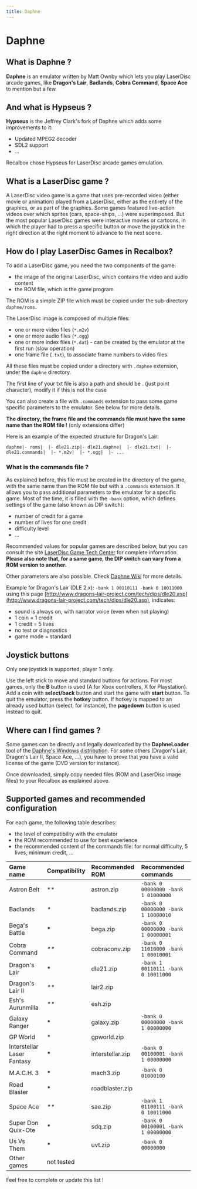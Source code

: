 ```yaml
---
title: Daphne
---
```


# Daphne

## What is Daphne ? <a id="what-is-daphne"></a>

**Daphne** is an emulator written by Matt Ownby which lets you play LaserDisc arcade games, like **Dragon's Lair**, **Badlands**, **Cobra Command**, **Space Ace** to mention but a few.

## And what is Hypseus ? <a id="and-what-is-hypseus"></a>

**Hypseus** is the Jeffrey Clark's fork of Daphne which adds some improvements to it:

* Updated MPEG2 decoder
* SDL2 support
* ...

Recalbox chose Hypseus for LaserDisc arcade games emulation.

## What is a LaserDisc game ? <a id="what-is-a-laserdisc-game"></a>

A LaserDisc video game is a game that uses pre-recorded video \(either movie or animation\) played from a LaserDisc, either as the entirety of the graphics, or as part of the graphics. Some games featured live-action videos over which sprites \(cars, space-ships, ...\) were superimposed. But the most popular LaserDisc games were interactive movies or cartoons, in which the player had to press a specific button or move the joystick in the right direction at the right moment to advance to the next scene.

## How do I play LaserDisc Games in Recalbox? <a id="how-do-i-play-laserdisc-games-in-recalbox"></a>

To add a LaserDisc game, you need the two components of the game:

* the image of the original LaserDisc, which contains the video and audio content
* the ROM file, which is the game program

The ROM is a simple ZIP file which must be copied under the sub-directory `daphne/roms`.

The LaserDisc image is composed of multiple files:

* one or more video files \(`*.m2v`\)
* one or more audio files \(`*.ogg`\)
* one or more index files \(`*.dat`\) - can be created by the emulator at the first run \(slow operation\)
* one frame file \(`.txt`\), to associate frame numbers to video files

All these files must be copied under a directory with `.daphne` extension, under the `daphne` directory.

The first line of your txt file is also a path and should be . \(just point character\), modify it if this is not the case

You can also create a file with `.commands` extension to pass some game specific parameters to the emulator. See below for more details.

**The directory, the frame file and the commands file must have the same name than the ROM file !** \(only extensions differ\)

Here is an example of the expected structure for Dragon's Lair:

```text
daphne|- roms|  |- dle21.zip|- dle21.daphne|  |- dle21.txt|  |- dle21.commands|  |- *.m2v|  |- *.ogg|  |- ...
```

### What is the commands file ? <a id="what-is-the-commands-file"></a>

As explained before, this file must be created in the directory of the game, with the same name than the ROM file but with a `.commands` extension. It allows you to pass additional parameters to the emulator for a specific game. Most of the time, it is filled with the `-bank` option, which defines settings of the game \(also known as DIP switch\):

* number of credit for a game
* number of lives for one credit
* difficulty level
* ...

Recommended values for popular games are described below, but you can consult the site [LaserDisc Game Tech Center](http://www.dragons-lair-project.com/tech/%3E) for complete information. **Please also note that, for a same game, the DIP switch can vary from a ROM version to another.**

Other parameters are also possible. Check [Daphne Wiki](http://www.daphne-emu.com/mediawiki/index.php/CmdLine%3E) for more details.

Example for Dragon's Lair \(DLE 2.x\): `-bank 1 00110111 -bank 0 10011000` using this page [http://www.dragons-lair-project.com/tech/dips/dle20.asp](http://www.dragons-lair-project.com/tech/dips/dle20.asp), indicates:

* sound is always on, with narrator voice \(even when not playing\)
* 1 coin = 1 credit
* 1 credit = 5 lives
* no test or diagnostics
* game mode = standard

## Joystick buttons <a id="joystick-buttons"></a>

Only one joystick is supported, player 1 only.

Use the left stick to move and standard buttons for actions. For most games, only the **B** button is used \(A for Xbox controllers, X for Playstation\). Add a coin with **select/back** button and start the game with **start** button. To quit the emulator, press the **hotkey** button. If hotkey is mapped to an already used button \(select, for instance\), the **pagedown** button is used instead to quit.

## Where can I find games ? <a id="where-can-i-find-games"></a>

Some games can be directly and legally downloaded by the **DaphneLoader** tool of the [Daphne's Windows distribution](http://www.daphne-emu.com/site3/index_hi.php%3E). For some others \(Dragon's Lair, Dragon's Lair II, Space Ace, ...\), you have to prove that you have a valid license of the game \(DVD version for instance\).

Once downloaded, simply copy needed files \(ROM and LaserDisc image files\) to your Recalbox as explained above.

## Supported games and recommended configuration <a id="supported-games-and-recommended-configuration"></a>

For each game, the following table describes:

* the level of compatibility with the emulator
* the ROM recommended to use for best experience
* the recommended content of the commands file: for normal difficulty, 5 lives, minimum credit, ...

| Game name | Compatibility | Recommended ROM | Recommended commands |
| :--- | :--- | :--- | :--- |
| Astron Belt | \*\* | astron.zip | `-bank 0 00000000 -bank 1 01000000` |
| Badlands | _\*_ | badlands.zip | `-bank 0 00000000 -bank 1 10000010` |
| Bega's Battle | **\*** | bega.zip | `-bank 0 00000000 -bank 1 00000001` |
| Cobra Command | _\*\*_ | cobraconv.zip | `-bank 0 11010000 -bank 1 00010001` |
| Dragon's Lair | **\*** | dle21.zip | `-bank 1 00110111 -bank 0 10011000` |
| Dragon's Lair II | _\*\*_ | lair2.zip | ​ |
| Esh's Aurunmilla | _\*\*_ | esh.zip | ​ |
| Galaxy Ranger | **\*** | galaxy.zip | `-bank 0 00000000 -bank 1 00000000` |
| GP World | \* | gpworld.zip | ​ |
| Interstellar Laser Fantasy | **\*** | interstellar.zip | `-bank 0 00100001 -bank 1 00000000` |
| M.A.C.H. 3 | **\*** | mach3.zip | `-bank 0 01000100` |
| Road Blaster | **\*** | roadblaster.zip | ​ |
| Space Ace | _\*\*_ | sae.zip | `-bank 1 01100111 -bank 0 10011000` |
| Super Don Quix-Ote | **\*** | sdq.zip | `-bank 0 00100001 -bank 1 00000000` |
| Us Vs Them | **\*** | uvt.zip | `-bank 0 00000000` |
| Other games | not tested | ​ | ​ |

Feel free to complete or update this list !

